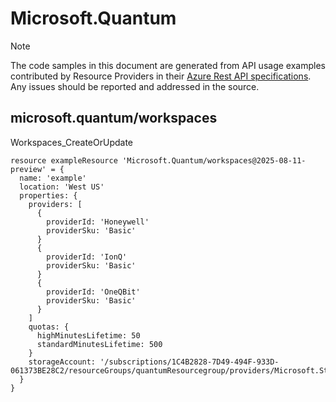# Microsoft.Quantum
  
> [!NOTE]
> The code samples in this document are generated from API usage examples contributed by Resource Providers in their [Azure Rest API specifications](https://github.com/Azure/azure-rest-api-specs). Any issues should be reported and addressed in the source.


## microsoft.quantum/workspaces

Workspaces_CreateOrUpdate
```bicep
resource exampleResource 'Microsoft.Quantum/workspaces@2025-08-11-preview' = {
  name: 'example'
  location: 'West US'
  properties: {
    providers: [
      {
        providerId: 'Honeywell'
        providerSku: 'Basic'
      }
      {
        providerId: 'IonQ'
        providerSku: 'Basic'
      }
      {
        providerId: 'OneQBit'
        providerSku: 'Basic'
      }
    ]
    quotas: {
      highMinutesLifetime: 50
      standardMinutesLifetime: 500
    }
    storageAccount: '/subscriptions/1C4B2828-7D49-494F-933D-061373BE28C2/resourceGroups/quantumResourcegroup/providers/Microsoft.Storage/storageAccounts/testStorageAccount'
  }
}
```

